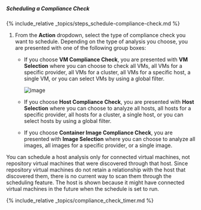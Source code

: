 ##### Scheduling a Compliance Check

{% include_relative _topics/steps_schedule-compliance-check.md %}

1. From the **Action** dropdown, select the type of compliance check you want to schedule. Depending on the type of analysis you choose, you are presented with one of the following group boxes:

      - If you choose **VM Compliance Check**, you are presented with **VM Selection** where you can choose to check all VMs, all VMs for a specific provider, all VMs for a cluster, all VMs for a specific host, a single VM, or you can select VMs by using a global filter.

        ![image](../images/1939.png)

      - If you choose **Host Compliance Check**, you are presented with **Host Selection** where you can choose to analyze all hosts, all hosts for a specific provider, all hosts for a cluster, a single host, or you can select hosts by using a global filter.

      - If you choose **Container Image Compliance Check**, you are presented with **Image Selection** where you can choose to
        analyze all images, all images for a specific provider, or a single image.

<div class="note">

You can schedule a host analysis only for connected virtual machines, not repository virtual machines that were discovered through that host. Since repository virtual machines do not retain a relationship with the host that discovered them, there is no current way to scan them through the scheduling feature. The host is shown because it might have connected virtual machines in the future when the schedule is set to run.

</div>

{% include_relative _topics/compliance_check_timer.md %}
